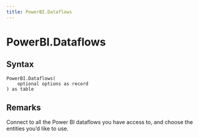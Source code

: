 ```yaml
---
title: PowerBI.Dataflows
---
```


# PowerBI.Dataflows



## Syntax

```powerquery
PowerBI.Dataflows(
    optional options as record
) as table
```


## Remarks

Connect to all the Power BI dataflows you have access to, and choose the entities you’d like to use.


